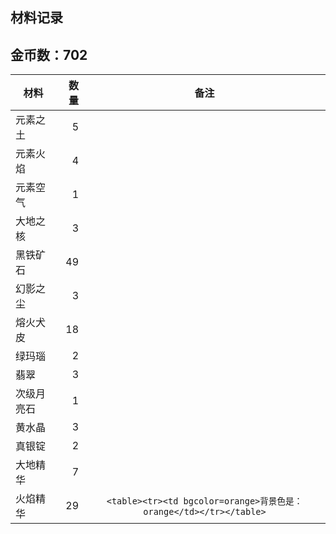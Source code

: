 ## 材料记录

## 金币数：702

| 材料        | 数量   |  备注  |
| --------   | -----:  | :----:  |
| 元素之土      | 5   |        |
| 元素火焰        |   4   |      |
| 元素空气        |    1   |    |
|大地之核 |3 ||
|黑铁矿石|49||
|幻影之尘|3||
|熔火犬皮|18||
|绿玛瑙|2||
|翡翠|3||
|次级月亮石|1||
|黄水晶|3||
|真银锭|2||
|大地精华|7||
|火焰精华|29|`<table><tr><td bgcolor=orange>背景色是：orange</td></tr></table>`
